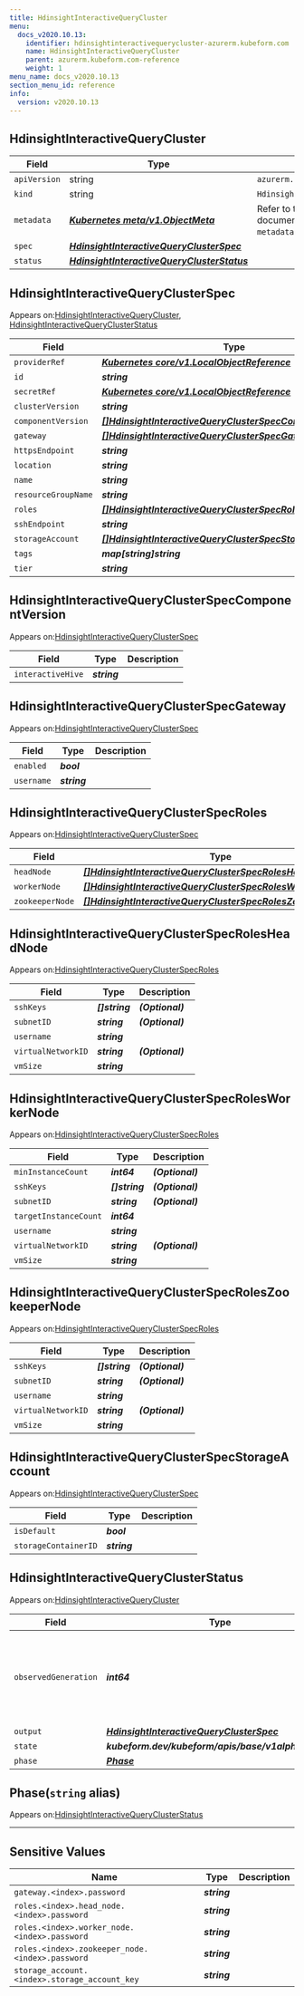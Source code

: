 ```yaml
---
title: HdinsightInteractiveQueryCluster
menu:
  docs_v2020.10.13:
    identifier: hdinsightinteractivequerycluster-azurerm.kubeform.com
    name: HdinsightInteractiveQueryCluster
    parent: azurerm.kubeform.com-reference
    weight: 1
menu_name: docs_v2020.10.13
section_menu_id: reference
info:
  version: v2020.10.13
---
```


## HdinsightInteractiveQueryCluster
| Field | Type | Description |
| ------ | ----- | ----------- |
| `apiVersion` | string | `azurerm.kubeform.com/v1alpha1` |
|    `kind` | string | `HdinsightInteractiveQueryCluster` |
| `metadata` | ***[Kubernetes meta/v1.ObjectMeta](https://kubernetes.io/docs/reference/generated/kubernetes-api/v1.13/#objectmeta-v1-meta)***|Refer to the Kubernetes API documentation for the fields of the `metadata` field.|
| `spec` | ***[HdinsightInteractiveQueryClusterSpec](#hdinsightinteractivequeryclusterspec)***||
| `status` | ***[HdinsightInteractiveQueryClusterStatus](#hdinsightinteractivequeryclusterstatus)***||
## HdinsightInteractiveQueryClusterSpec

Appears on:[HdinsightInteractiveQueryCluster](#hdinsightinteractivequerycluster), [HdinsightInteractiveQueryClusterStatus](#hdinsightinteractivequeryclusterstatus)

| Field | Type | Description |
| ------ | ----- | ----------- |
| `providerRef` | ***[Kubernetes core/v1.LocalObjectReference](https://kubernetes.io/docs/reference/generated/kubernetes-api/v1.13/#localobjectreference-v1-core)***||
| `id` | ***string***||
| `secretRef` | ***[Kubernetes core/v1.LocalObjectReference](https://kubernetes.io/docs/reference/generated/kubernetes-api/v1.13/#localobjectreference-v1-core)***||
| `clusterVersion` | ***string***||
| `componentVersion` | ***[[]HdinsightInteractiveQueryClusterSpecComponentVersion](#hdinsightinteractivequeryclusterspeccomponentversion)***||
| `gateway` | ***[[]HdinsightInteractiveQueryClusterSpecGateway](#hdinsightinteractivequeryclusterspecgateway)***||
| `httpsEndpoint` | ***string***| ***(Optional)*** |
| `location` | ***string***||
| `name` | ***string***||
| `resourceGroupName` | ***string***||
| `roles` | ***[[]HdinsightInteractiveQueryClusterSpecRoles](#hdinsightinteractivequeryclusterspecroles)***||
| `sshEndpoint` | ***string***| ***(Optional)*** |
| `storageAccount` | ***[[]HdinsightInteractiveQueryClusterSpecStorageAccount](#hdinsightinteractivequeryclusterspecstorageaccount)***||
| `tags` | ***map[string]string***| ***(Optional)*** |
| `tier` | ***string***||
## HdinsightInteractiveQueryClusterSpecComponentVersion

Appears on:[HdinsightInteractiveQueryClusterSpec](#hdinsightinteractivequeryclusterspec)

| Field | Type | Description |
| ------ | ----- | ----------- |
| `interactiveHive` | ***string***||
## HdinsightInteractiveQueryClusterSpecGateway

Appears on:[HdinsightInteractiveQueryClusterSpec](#hdinsightinteractivequeryclusterspec)

| Field | Type | Description |
| ------ | ----- | ----------- |
| `enabled` | ***bool***||
| `username` | ***string***||
## HdinsightInteractiveQueryClusterSpecRoles

Appears on:[HdinsightInteractiveQueryClusterSpec](#hdinsightinteractivequeryclusterspec)

| Field | Type | Description |
| ------ | ----- | ----------- |
| `headNode` | ***[[]HdinsightInteractiveQueryClusterSpecRolesHeadNode](#hdinsightinteractivequeryclusterspecrolesheadnode)***||
| `workerNode` | ***[[]HdinsightInteractiveQueryClusterSpecRolesWorkerNode](#hdinsightinteractivequeryclusterspecrolesworkernode)***||
| `zookeeperNode` | ***[[]HdinsightInteractiveQueryClusterSpecRolesZookeeperNode](#hdinsightinteractivequeryclusterspecroleszookeepernode)***||
## HdinsightInteractiveQueryClusterSpecRolesHeadNode

Appears on:[HdinsightInteractiveQueryClusterSpecRoles](#hdinsightinteractivequeryclusterspecroles)

| Field | Type | Description |
| ------ | ----- | ----------- |
| `sshKeys` | ***[]string***| ***(Optional)*** |
| `subnetID` | ***string***| ***(Optional)*** |
| `username` | ***string***||
| `virtualNetworkID` | ***string***| ***(Optional)*** |
| `vmSize` | ***string***||
## HdinsightInteractiveQueryClusterSpecRolesWorkerNode

Appears on:[HdinsightInteractiveQueryClusterSpecRoles](#hdinsightinteractivequeryclusterspecroles)

| Field | Type | Description |
| ------ | ----- | ----------- |
| `minInstanceCount` | ***int64***| ***(Optional)*** |
| `sshKeys` | ***[]string***| ***(Optional)*** |
| `subnetID` | ***string***| ***(Optional)*** |
| `targetInstanceCount` | ***int64***||
| `username` | ***string***||
| `virtualNetworkID` | ***string***| ***(Optional)*** |
| `vmSize` | ***string***||
## HdinsightInteractiveQueryClusterSpecRolesZookeeperNode

Appears on:[HdinsightInteractiveQueryClusterSpecRoles](#hdinsightinteractivequeryclusterspecroles)

| Field | Type | Description |
| ------ | ----- | ----------- |
| `sshKeys` | ***[]string***| ***(Optional)*** |
| `subnetID` | ***string***| ***(Optional)*** |
| `username` | ***string***||
| `virtualNetworkID` | ***string***| ***(Optional)*** |
| `vmSize` | ***string***||
## HdinsightInteractiveQueryClusterSpecStorageAccount

Appears on:[HdinsightInteractiveQueryClusterSpec](#hdinsightinteractivequeryclusterspec)

| Field | Type | Description |
| ------ | ----- | ----------- |
| `isDefault` | ***bool***||
| `storageContainerID` | ***string***||
## HdinsightInteractiveQueryClusterStatus

Appears on:[HdinsightInteractiveQueryCluster](#hdinsightinteractivequerycluster)

| Field | Type | Description |
| ------ | ----- | ----------- |
| `observedGeneration` | ***int64***| ***(Optional)*** Resource generation, which is updated on mutation by the API Server.|
| `output` | ***[HdinsightInteractiveQueryClusterSpec](#hdinsightinteractivequeryclusterspec)***| ***(Optional)*** |
| `state` | ***kubeform.dev/kubeform/apis/base/v1alpha1.State***| ***(Optional)*** |
| `phase` | ***[Phase](#phase)***| ***(Optional)*** |
## Phase(`string` alias)

Appears on:[HdinsightInteractiveQueryClusterStatus](#hdinsightinteractivequeryclusterstatus)

---
## Sensitive Values
| Name | Type | Description |
|------|------|-------------|
| `gateway.<index>.password` | ***string*** ||
| `roles.<index>.head_node.<index>.password` | ***string*** ||
| `roles.<index>.worker_node.<index>.password` | ***string*** ||
| `roles.<index>.zookeeper_node.<index>.password` | ***string*** ||
| `storage_account.<index>.storage_account_key` | ***string*** ||
